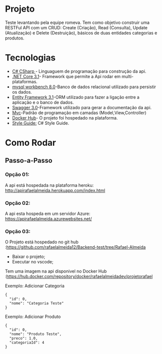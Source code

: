 # Projeto

Teste levantando pela equipe romeva. Tem como objetivo construir uma RESTFul API com um CRUD:
Create (Criação), Read (Consulta), Update (Atualização) e Delete (Destruição), básicos de duas entidades categorias e produtos.

# Tecnologias
 - [C# CSharp ](https://docs.microsoft.com/pt-br/dotnet/csharp/)-
 Linguaguem de programação para construção da api.
 - [.NET Core 3.1](https://docs.microsoft.com/pt-br/dotnet/core/introduction)- 
 Framework que permite a Api rodar em multi-plataformas.
 - [mysql workbench 8.0](https://dev.mysql.com/doc/workbench/en/)-Banco de dados relacional utilizado para persistir os dados.
 - [Entity Framework 3.1](https://docs.microsoft.com/pt-br/ef/)-ORM utilizado para fazer a ligação entre a aplicação e o banco de dados.
 - [Swagger 3.0](https://swagger.io/docs/specification/about/,)-Framework utilizado para gerar a documentação da api.
 - [Mvc]()-Padrão de programação em camadas (Model,View,Controller)
 - [Docker Hub](https://hub.docker.com/repository/docker/rafaelalmeidadev/projetorafael)- O projeto foi hospedado na plataforma.
 - [Style Guide:](https://docs.microsoft.com/pt-br/dotnet/csharp/programming-guide/inside-a-program/coding-conventions) C# Style Guide.

# Como Rodar

## Passo-a-Passo

### Opção 01:
A api está hospedada na plataforma heroku: http://apirafaelalmeida.herokuapp.com/index.html 


### Opção 02:
A api esta hospeda em um servidor Azure: https://apirafaelalmeida.azurewebsites.net/

### Opção 03: 
O Projeto está hospedado no git hub :https://github.com/rafaelalmeida12/Backend-test/tree/Rafael-Almeida
- Baixar o projeto; 
- Executar no vscode;

Tem uma imagem na api disponivel no Docker Hub :https://hub.docker.com/repository/docker/rafaelalmeidadev/projetorafael

Exemplo: Adicionar Categoria
```{json}
{
  "id": 0,
  "nome": "Categoria Teste"
}
```
Exemplo: Adicionar Produto
```{json}
{
  "id": 0,
  "nome": "Produto Teste",
  "preco": 1.0,
  "categoriaId": 4
}
```

 
